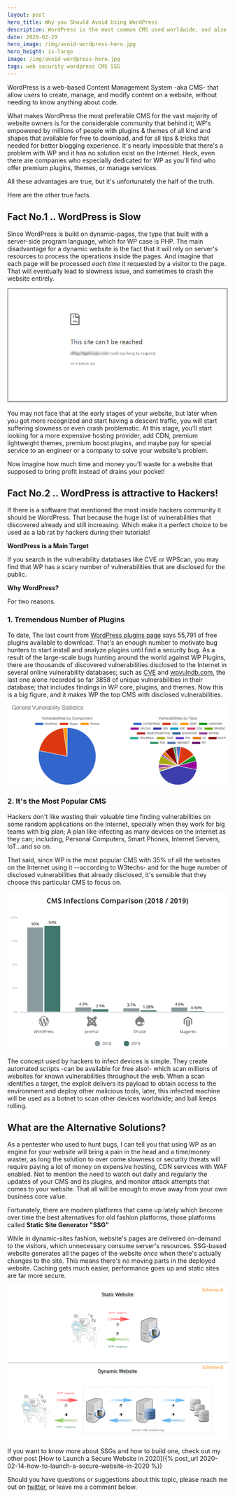 ```yaml
---
layout: post
hero_title: Why you Should Avoid Using WordPress
description: WordPress is the most common CMS used worldwide, and also the most targeted one by hackers, here's why you should avoid WordPress and what are the best alternatives
date: 2020-02-29
hero_image: /img/avoid-wordpress-hero.jpg
hero_height: is-large
image: /img/avoid-wordpress-hero.jpg
tags: web security wordpress CMS SSG
---
```


WordPress is a web-based Content Management System -aka CMS- that allow users to create, manage, and modify content on a website, without needing to know anything about code. 

What makes WordPress the most preferable CMS for the vast majority of website owners is for the considerable community that behind it; WP's empowered by millions of people with plugins & themes of all kind and shapes that available for free to download, and for all tips & tricks that needed for better blogging experience. It's nearly impossible that there's a problem with WP and it has no solution exist on the Internet. Heck, even there are companies who especially dedicated for WP as you'll find who offer premium plugins, themes, or manage services.

All these advantages are true, but it's unfortunately the half of the truth.

Here are the other true facts.


## Fact No.1 .. WordPress is Slow

Since WordPress is build on dynamic-pages, the type that built with a server-side program language, which for WP case is PHP. The main disadvantage for a dynamic website is the fact that it will rely on server's resources to process the operations inside the pages. And imagine that each page will be processed *each time* it requested by a visitor to the page. That will eventually lead to slowness issue, and sometimes to crash the website entirely.

![WordPress crash with 504 gateway time-out error](/img/wordpress-crash-504-gateway-time-out-error.png)

You may not face that at the early stages of your website, but later when you got more recognized and start having a descent traffic, you will start suffering slowness or even crash problematic. At this stage, you'll start looking for a more expensive hosting provider, add CDN, premium lightweight themes, premium boost plugins, and maybe pay for special service to an engineer or a company to solve your website's problem. 

Now imagine how much time and money you'll waste for a website that supposed to bring profit instead of drains your pocket!


## Fact No.2 .. WordPress is attractive to Hackers! 

If there is a software that mentioned the most inside hackers community it should be WordPress. That because the huge list of vulnerabilities that discovered already and still increasing. Which make it a perfect choice to be used as a lab rat by hackers during their tutorials!


**WordPress is a Main Target**

If you search in the vulnerability databases like CVE or WPScan, you may find that WP has a scary number of vulnerabilities that are disclosed for the public.

**Why WordPress?**

For two reasons.

### 1. Tremendous Number of Plugins

To date, The last count from [WordPress plugins page](https://wordpress.org/plugins/) says 55,791 of free plugins available to download. That's an enough number to motivate bug hunters to start install and analyze plugins until find a security bug. As a result of the large-scale bugs hunting around the world against WP Plugins, there are thousands of discovered vulnerabilities disclosed to the Internet in several online vulnerability databases; such as [CVE](https://www.cvedetails.com/) and [wpvulndb.com](https://wpvulndb.com/plugins), the last one alone recorded so far 3858 of unique vulnerabilities in their database; that includes findings in WP core, plugins, and themes. Now this is a big figure, and it makes WP the top CMS with disclosed vulnerabilities.

![WordPress Vulnerabilities](/img/wordpress-vulnerabilities.png)


### 2. It's the Most Popular CMS

Hackers don't like wasting their valuable time finding vulnerabilities on some random applications on the Internet, specially when they work for big teams with big plan; A plan like infecting as many devices on the internet as they can; including, Personal Computers, Smart Phones, Internet Servers, IoT...and so on.

That said, since WP is the most popular CMS with 35% of all the websites on the Internet using it --according to W3techs- and for the huge number of disclosed vulnerabilities that already disclosed, it's sensible that they choose this particular CMS to focus on.

![CMS Infections 2018-2019](/img/cms-infections.png)

The concept used by hackers to infect devices is simple. They create automated scripts -can be available for free also!- which scan millions of websites for known vulnerabilities throughout the web. When a scan identifies a target, the exploit delivers its payload to obtain access to the environment and deploy other malicious tools, later, this infected machine will be used as a botnet to scan other devices worldwide; and ball keeps rolling.


## What are the Alternative Solutions?

As a pentester who used to hunt bugs, I can tell you that using WP as an engine for your website will bring a pain in the head and a time/money waster, as long the solution to over come slowness or security threats will require paying a lot of money on expensive hosting, CDN services with WAF enabled. Not to mention the need to watch out daily and regularly the updates of your CMS and its plugins, and monitor attack attempts that comes to your website. That all will be enough to move away from your own business core value.

Fortunately, there are modern platforms that came up lately which become over time the best alternatives for old fashion platforms, those platforms called **Static Site Generator "SSG"**

While in dynamic-sites fashion, website's pages are delivered on-demand to the visitors, which unnecessary consume server's resources. SSG-based website generates all the pages of the website *once* when there's actually changes to the site. This means there's no moving parts in the deployed website. Caching gets much easier, performance goes up and static sites are far more secure. 

![Static Sites vs Dynamic Sites](/img/dynamic-x-static.png)


If you want to know more about SSGs and how to build one, check out my other post [How to Launch a Secure Website in 2020]({% post_url 2020-02-14-how-to-launch-a-secure-website-in-2020 %})

Should you have questions or suggestions about this topic, please reach me out on [twitter](https://www.twitter.com/tariqhawis), or leave me a comment below.